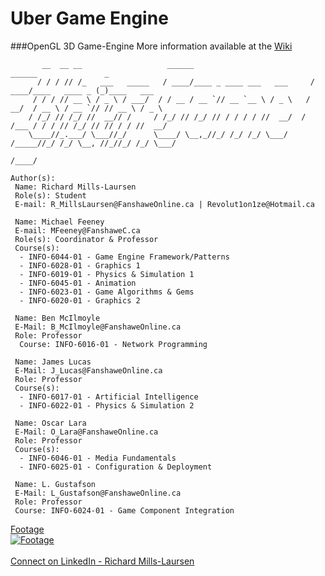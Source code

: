 # Uber Game Engine
###OpenGL 3D Game-Engine
More information available at the <a href="https://github.com/Richard-ML/Uber_Game_Engine/wiki">Wiki</a>

```
       __  __ __                   ______                           ______               _
      / / / // /_   ___   _____   / ____/____ _ ____ ___   ___     / ____/____   ____ _ (_)____   ___
     / / / // __ \ / _ \ / ___/  / / __ / __ `// __ `__ \ / _ \   / __/  / __ \ / __ `// // __ \ / _ \
    / /_/ // /_/ //  __// /     / /_/ // /_/ // / / / / //  __/  / /___ / / / // /_/ // // / / //  __/
    \____//_.___/ \___//_/      \____/ \__,_//_/ /_/ /_/ \___/  /_____//_/ /_/ \__, //_//_/ /_/ \___/
                                                                              /____/
                                                                         
Author(s):
 Name: Richard Mills-Laursen
 Role(s): Student
 E-mail: R_MillsLaursen@FanshaweOnline.ca | Revolut1on1ze@Hotmail.ca
 
 Name: Michael Feeney
 E-mail: MFeeney@FanshaweC.ca
 Role(s): Coordinator & Professor
 Course(s):
  - INFO-6044-01 - Game Engine Framework/Patterns
  - INFO-6028-01 - Graphics 1
  - INFO-6019-01 - Physics & Simulation 1
  - INFO-6045-01 - Animation
  - INFO-6023-01 - Game Algorithms & Gems
  - INFO-6020-01 - Graphics 2
 
 Name: Ben McIlmoyle
 E-Mail: B_McIlmoyle@FanshaweOnline.ca
 Role: Professor
  Course: INFO-6016-01 - Network Programming
 
 Name: James Lucas
 E-Mail: J_Lucas@FanshaweOnline.ca
 Role: Professor
 Course(s):
  - INFO-6017-01 - Artificial Intelligence
  - INFO-6022-01 - Physics & Simulation 2
 
 Name: Oscar Lara
 E-Mail: O_Lara@FanshaweOnline.ca
 Role: Professor
 Course(s):
  - INFO-6046-01 - Media Fundamentals
  - INFO-6025-01 - Configuration & Deployment
 
 Name: L. Gustafson
 E-Mail: L_Gustafson@FanshaweOnline.ca
 Role: Professor
 Course: INFO-6024-01 - Game Component Integration
```
<a href="https://www.youtube.com/watch?v=67xIrz-cNlM" target="_blank">Footage<br/><img src="https://i.ytimg.com/vi/67xIrz-cNlM/hqdefault.jpg?custom=true&w=480&h=270&stc=true&jpg444=true&jpgq=90&sp=68&sigh=NPzB5mMBHPNYGJ2HY-ym8fANM8o" alt="Footage" border="0"/></a>
<br/>
<br/>
<a href=https://ca.linkedin.com/in/richard-mills-laursen-b6470a79>Connect on LinkedIn - Richard Mills-Laursen</a>

